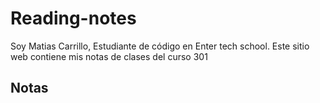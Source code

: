 # Reading-notes

Soy Matias Carrillo, Estudiante de código en Enter tech school. Este sitio web contiene mis notas de clases del curso 301

## Notas

<!-- - [Read01:](read01.md)
- [Read02](read02.md)
- [Read03](read03.md)
- [Read04](read04.md)
- [Read05](read05.md)
- [Read06](read05.md)
- [Read07](read07.md)
- [Read08](read08.md)
- [Read09](read09.md)
- [Read10](read10.md)
- [Read11](read11.md)
- [Read12](read12.md) -->
